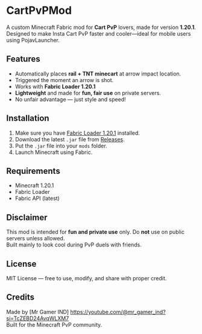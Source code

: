 # CartPvPMod

A custom Minecraft Fabric mod for **Cart PvP** lovers, made for version **1.20.1**.  
Designed to make Insta Cart PvP faster and cooler—ideal for mobile users using PojavLauncher.

## Features

- Automatically places **rail + TNT minecart** at arrow impact location.
- Triggered the moment an arrow is shot.
- Works with **Fabric Loader 1.20.1**
- **Lightweight** and made for **fun, fair use** on private servers.
- No unfair advantage — just style and speed!

## Installation

1. Make sure you have [Fabric Loader 1.20.1](https://fabricmc.net/use/) installed.
2. Download the latest `.jar` file from [Releases](https://github.com/YourUsername/CartPvPMod/releases).
3. Put the `.jar` file into your `mods` folder.
4. Launch Minecraft using Fabric.

## Requirements

- Minecraft 1.20.1
- Fabric Loader
- Fabric API (latest)

## Disclaimer

This mod is intended for **fun and private use** only. Do **not** use on public servers unless allowed.  
Built mainly to look cool during PvP duels with friends.

## License

MIT License — free to use, modify, and share with proper credit.

## Credits

Made by [Mr Gamer IND] https://youtube.com/@mr_gamer_ind?si=TcZEBD24AvqWLXM7  
Built for the Minecraft PvP community.
